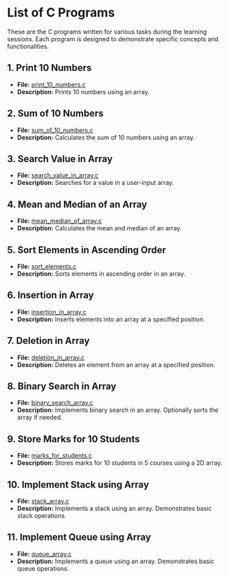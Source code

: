 # List of C Programs

These are the C programs written for various tasks during the learning sessions. Each program is designed to demonstrate specific concepts and functionalities.

## 1. Print 10 Numbers
- **File:** [print_10_numbers.c](./print_10_numbers.c)
- **Description:** Prints 10 numbers using an array.

## 2. Sum of 10 Numbers
- **File:** [sum_of_10_numbers.c](./sum_of_10_numbers.c)
- **Description:** Calculates the sum of 10 numbers using an array.

## 3. Search Value in Array
- **File:** [search_value_in_array.c](./search_value_in_array.c)
- **Description:** Searches for a value in a user-input array.

## 4. Mean and Median of an Array
- **File:** [mean_median_of_array.c](./mean_median_of_array.c)
- **Description:** Calculates the mean and median of an array.

## 5. Sort Elements in Ascending Order
- **File:** [sort_elements.c](./sort_elements.c)
- **Description:** Sorts elements in ascending order in an array.

## 6. Insertion in Array
- **File:** [insertion_in_array.c](./insertion_in_array.c)
- **Description:** Inserts elements into an array at a specified position.

## 7. Deletion in Array
- **File:** [deletion_in_array.c](./deletion_in_array.c)
- **Description:** Deletes an element from an array at a specified position.

## 8. Binary Search in Array
- **File:** [binary_search_array.c](./binary_search_array.c)
- **Description:** Implements binary search in an array. Optionally sorts the array if needed.

## 9. Store Marks for 10 Students
- **File:** [marks_for_students.c](./marks_for_students.c)
- **Description:** Stores marks for 10 students in 5 courses using a 2D array.

## 10. Implement Stack using Array
- **File:** [stack_array.c](./stack_array.c)
- **Description:** Implements a stack using an array. Demonstrates basic stack operations.

## 11. Implement Queue using Array
- **File:** [queue_array.c](./queue_array.c)
- **Description:** Implements a queue using an array. Demonstrates basic queue operations.


